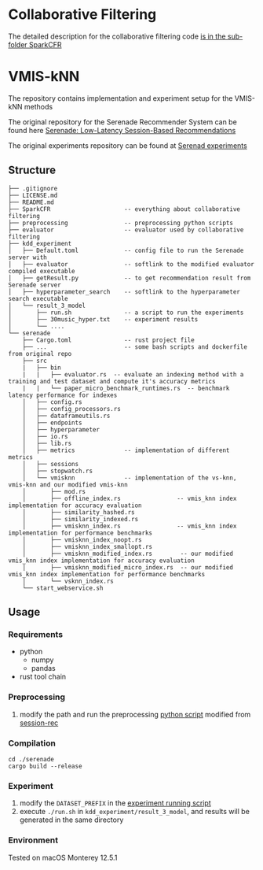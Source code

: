 # Collaborative Filtering
The detailed description for the collaborative filtering code [is in the sub-folder SparkCFR](SparkCFR/README.md)

# VMIS-kNN
The repository contains implementation and experiment setup for the VMIS-kNN methods

The original repository for the Serenade Recommender System can be found here [Serenade: Low-Latency Session-Based Recommendations](https://github.com/bolcom/serenade)

The original experiments repository can be found at [Serenad experiments](https://github.com/bolcom/serenade-experiments-sigmod)

## Structure
```
├── .gitignore
├── LICENSE.md
├── README.md
├── SparkCFR                     -- everything about collaborative filtering
├── preprocessing                -- preprocessing python scripts
├── evaluator                    -- evaluator used by collaborative filtering
├── kdd_experiment 
│   ├── Default.toml             -- config file to run the Serenade server with
│   ├── evaluator                -- softlink to the modified evaluator compiled executable
│   ├── getResult.py             -- to get recommendation result from Serenade server
│   ├── hyperparameter_search    -- softlink to the hyperparameter search executable
│   └── result_3_model
│       ├── run.sh               -- a script to run the experiments
│       ├── 30music_hyper.txt    -- experiment results
│       └── ....
└── serenade
    ├── Cargo.toml               -- rust project file
    ├── ...                      -- some bash scripts and dockerfile from original repo
    ├── src
    |   ├── bin
    |   |   ├── evaluator.rs  -- evaluate an indexing method with a training and test dataset and compute it's accuracy metrics
    |   |   └── paper_micro_benchmark_runtimes.rs  -- benchmark latency performance for indexes
    │   ├── config.rs
    │   ├── config_processors.rs
    │   ├── dataframeutils.rs
    │   ├── endpoints
    │   ├── hyperparameter
    │   ├── io.rs
    │   ├── lib.rs
    │   ├── metrics              -- implementation of different metrics
    │   ├── sessions
    │   ├── stopwatch.rs
    │   └── vmisknn              -- implementation of the vs-knn, vmis-knn and our modified vmis-knn
    │       ├── mod.rs
    │       ├── offline_index.rs                -- vmis_knn index implementation for accuracy evaluation
    │       ├── similarity_hashed.rs
    │       ├── similarity_indexed.rs
    │       ├── vmisknn_index.rs                -- vmis_knn index implementation for performance benchmarks
    │       ├── vmisknn_index_noopt.rs
    │       ├── vmisknn_index_smallopt.rs
    │       ├── vmisknn_modified_index.rs        -- our modified vmis_knn index implementation for accuracy evaluation
    │       ├── vmisknn_modified_micro_index.rs  -- our modified vmis_knn index implementation for performance benchmarks
    │       └── vsknn_index.rs
    └── start_webservice.sh
```

## Usage
### Requirements
- python
    - numpy
    - pandas
- rust tool chain

### Preprocessing
1. modify the path and run the preprocessing [python script](./preprocessing/) modified from [session-rec](https://github.com/rn5l/session-rec/tree/master/preprocessing/session_based)

### Compilation
```shell
cd ./serenade
cargo build --release
```

### Experiment
1. modify the `DATASET_PREFIX` in the [experiment running script](kdd_experiment/result_3_model/run.sh)
2. execute ```./run.sh``` in `kdd_experiment/result_3_model`, and results will be generated in the same directory

### Environment
Tested on macOS Monterey 12.5.1

